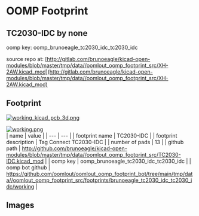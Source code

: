 # OOMP Footprint  
## TC2030-IDC  by none  
  
oomp key: oomp_brunoeagle_tc2030_idc_tc2030_idc  
  
source repo at: [http://gitlab.com/brunoeagle/kicad-open-modules/blob/master/tmp/data//oomlout_oomp_footprint_src/XH-2AW.kicad_mod](http://gitlab.com/brunoeagle/kicad-open-modules/blob/master/tmp/data//oomlout_oomp_footprint_src/XH-2AW.kicad_mod)  
## Footprint  
  
[![working_kicad_pcb_3d.png](working_kicad_pcb_3d_600.png)](working_kicad_pcb_3d.png)  
  
[![working.png](working_600.png)](working.png)  
| name | value | 
| --- | --- | 
| footprint name | TC2030-IDC | 
| footprint description | Tag Connect TC2030-IDC | 
| number of pads | 13 | 
| github path | http://github.com/brunoeagle/kicad-open-modules/blob/master/tmp/data//oomlout_oomp_footprint_src/TC2030-IDC.kicad_mod | 
| oomp key | oomp_brunoeagle_tc2030_idc_tc2030_idc | 
| oomp bot github | https://github.com/oomlout/oomlout_oomp_footprint_bot/tree/main/tmp/data//oomlout_oomp_footprint_src/footprints/brunoeagle_tc2030_idc_tc2030_idc/working | 
## Images  
